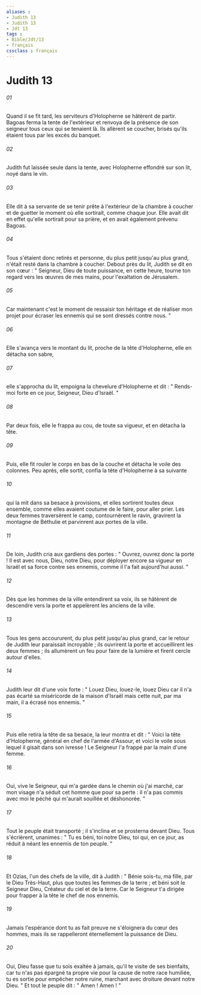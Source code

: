 ```yaml
---
aliases : 
- Judith 13
- Judith 13
- Jdt 13
tags : 
- Bible/Jdt/13
- français
cssclass : français
---
```


# Judith 13

###### 01
Quand il se fit tard, les serviteurs d'Holopherne se hâtèrent de partir. Bagoas ferma la tente de l'extérieur et renvoya de la présence de son seigneur tous ceux qui se tenaient là. Ils allèrent se coucher, brisés qu'ils étaient tous par les excès du banquet.
###### 02
Judith fut laissée seule dans la tente, avec Holopherne effondré sur son lit, noyé dans le vin.
###### 03
Elle dit à sa servante de se tenir prête à l'extérieur de la chambre à coucher et de guetter le moment où elle sortirait, comme chaque jour. Elle avait dit en effet qu'elle sortirait pour sa prière, et en avait également prévenu Bagoas.
###### 04
Tous s'étaient donc retirés et personne, du plus petit jusqu'au plus grand, n'était resté dans la chambre à coucher.
Debout près du lit, Judith se dit en son cœur : " Seigneur, Dieu de toute puissance, en cette heure, tourne ton regard vers les œuvres de mes mains, pour l'exaltation de Jérusalem.
###### 05
Car maintenant c'est le moment de ressaisir ton héritage et de réaliser mon projet pour écraser les ennemis qui se sont dressés contre nous. "
###### 06
Elle s'avança vers le montant du lit, proche de la tête d'Holopherne, elle en détacha son sabre,
###### 07
elle s'approcha du lit, empoigna la chevelure d'Holopherne et dit : " Rends-moi forte en ce jour, Seigneur, Dieu d'Israël. "
###### 08
Par deux fois, elle le frappa au cou, de toute sa vigueur, et en détacha la tête.
###### 09
Puis, elle fit rouler le corps en bas de la couche et détacha le voile des colonnes. Peu après, elle sortit, confia la tête d'Holopherne à sa suivante
###### 10
qui la mit dans sa besace à provisions, et elles sortirent toutes deux ensemble, comme elles avaient coutume de le faire, pour aller prier.
Les deux femmes traversèrent le camp, contournèrent le ravin, gravirent la montagne de Béthulie et parvinrent aux portes de la ville.
###### 11
De loin, Judith cria aux gardiens des portes : " Ouvrez, ouvrez donc la porte ! Il est avec nous, Dieu, notre Dieu, pour déployer encore sa vigueur en Israël et sa force contre ses ennemis, comme il l'a fait aujourd'hui aussi. "
###### 12
Dès que les hommes de la ville entendirent sa voix, ils se hâtèrent de descendre vers la porte et appelèrent les anciens de la ville.
###### 13
Tous les gens accoururent, du plus petit jusqu'au plus grand, car le retour de Judith leur paraissait incroyable ; ils ouvrirent la porte et accueillirent les deux femmes ; ils allumèrent un feu pour faire de la lumière et firent cercle autour d'elles.
###### 14
Judith leur dit d'une voix forte :
" Louez Dieu, louez-le,
louez Dieu car il n'a pas écarté sa miséricorde
de la maison d'Israël
mais cette nuit, par ma main,
il a écrasé nos ennemis. "
###### 15
Puis elle retira la tête de sa besace, la leur montra et dit : " Voici la tête d'Holopherne, général en chef de l'armée d'Assour, et voici le voile sous lequel il gisait dans son ivresse ! Le Seigneur l'a frappé par la main d'une femme.
###### 16
Oui, vive le Seigneur, qui m'a gardée dans le chemin où j'ai marché, car mon visage n'a séduit cet homme que pour sa perte : il n'a pas commis avec moi le péché qui m'aurait souillée et déshonorée. "
###### 17
Tout le peuple était transporté ; il s'inclina et se prosterna devant Dieu. Tous s'écrièrent, unanimes :
" Tu es béni, toi notre Dieu,
toi qui, en ce jour, as réduit à néant
les ennemis de ton peuple. "
###### 18
Et Ozias, l'un des chefs de la ville, dit à Judith :
" Bénie sois-tu, ma fille, par le Dieu Très-Haut,
plus que toutes les femmes de la terre ;
et béni soit le Seigneur Dieu,
Créateur du ciel et de la terre.
Car le Seigneur t'a dirigée
pour frapper à la tête le chef de nos ennemis.
###### 19
Jamais l'espérance dont tu as fait preuve
ne s'éloignera du cœur des hommes,
mais ils se rappelleront éternellement
la puissance de Dieu.
###### 20
Oui, Dieu fasse que tu sois exaltée à jamais,
qu'il te visite de ses bienfaits,
car tu n'as pas épargné ta propre vie
pour la cause de notre race humiliée,
tu es sortie pour empêcher notre ruine,
marchant avec droiture devant notre Dieu. "
Et tout le peuple dit : " Amen ! Amen ! "
